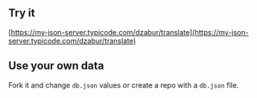 ## Try it

[https://my-json-server.typicode.com/dzabur/translate](https://my-json-server.typicode.com/dzabur/translate)

## Use your own data

Fork it and change `db.json` values or create a repo with a `db.json` file.
